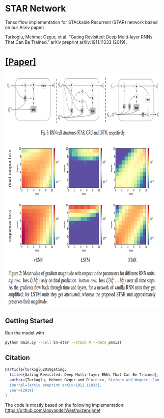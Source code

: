 # STAR Network
Tensorflow  implementation for STAckable Recurrent (STAR) network based on our Arxiv paper:

Turkoglu, Mehmet Ozgur, et al. "Gating Revisited: Deep Multi-layer RNNs That Can Be Trained." arXiv preprint arXiv:1911.11033 (2019).

# [[Paper]](https://arxiv.org/abs/1911.11033)


<img src="https://raw.githubusercontent.com/0zgur0/STAR_Network/master/imgs/cells.PNG" width="900" height="220">
<img src="https://raw.githubusercontent.com/0zgur0/STAR_Network/master/imgs/img_grad.PNG" width="960" height="540">

## Getting Started

Run the model with 
```bash
python main.py --cell bn-star --stack 4 --data pmnist
```

## Citation
```bash
@article{turkoglu2019gating,
  title={Gating Revisited: Deep Multi-layer RNNs That Can Be Trained},
  author={Turkoglu, Mehmet Ozgur and D'Aronco, Stefano and Wegner, Jan Dirk and Schindler, Konrad},
  journal={arXiv preprint arXiv:1911.11033},
  year={2019}
}
```

The code is mostly based on the following implementation: https://github.com/JosvanderWesthuizen/janet
